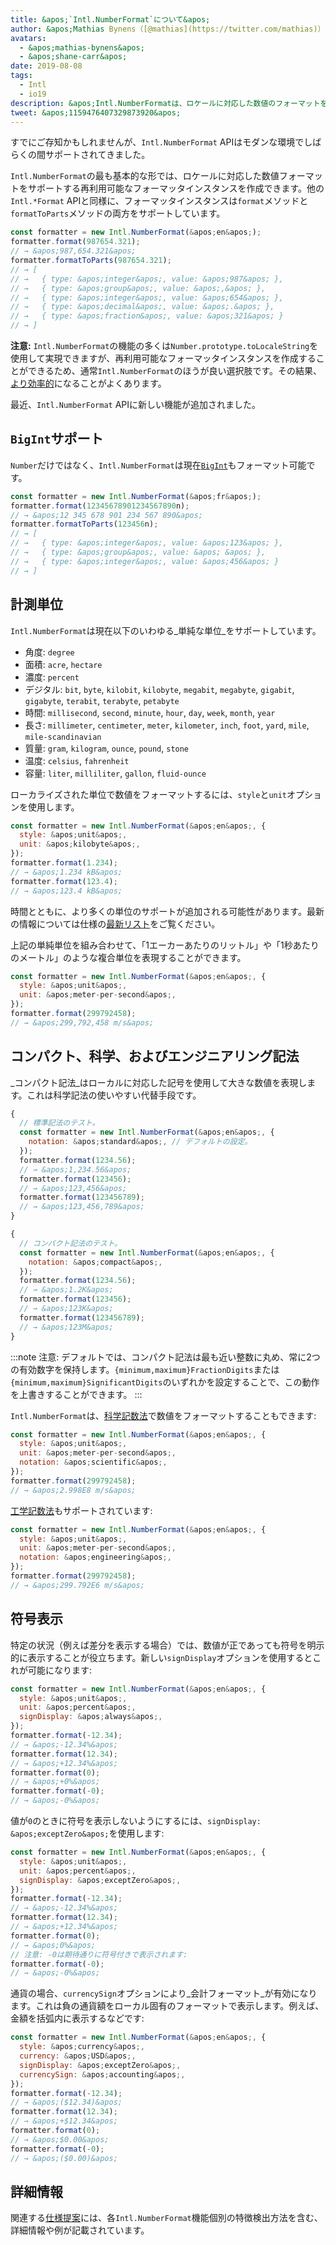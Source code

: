 ```yaml
---
title: &apos;`Intl.NumberFormat`について&apos;
author: &apos;Mathias Bynens（[@mathias](https://twitter.com/mathias)）とShane F. Carr&apos;
avatars:
  - &apos;mathias-bynens&apos;
  - &apos;shane-carr&apos;
date: 2019-08-08
tags:
  - Intl
  - io19
description: &apos;Intl.NumberFormatは、ロケールに対応した数値のフォーマットを可能にします。&apos;
tweet: &apos;1159476407329873920&apos;
---
```

すでにご存知かもしれませんが、`Intl.NumberFormat` APIはモダンな環境でしばらくの間サポートされてきました。

<feature-support chrome="24"
                 firefox="29"
                 safari="10"
                 nodejs="0.12"
                 babel="yes"></feature-support>

`Intl.NumberFormat`の最も基本的な形では、ロケールに対応した数値フォーマットをサポートする再利用可能なフォーマッタインスタンスを作成できます。他の`Intl.*Format` APIと同様に、フォーマッタインスタンスは`format`メソッドと`formatToParts`メソッドの両方をサポートしています。

<!--truncate-->
```js
const formatter = new Intl.NumberFormat(&apos;en&apos;);
formatter.format(987654.321);
// → &apos;987,654.321&apos;
formatter.formatToParts(987654.321);
// → [
// →   { type: &apos;integer&apos;, value: &apos;987&apos; },
// →   { type: &apos;group&apos;, value: &apos;,&apos; },
// →   { type: &apos;integer&apos;, value: &apos;654&apos; },
// →   { type: &apos;decimal&apos;, value: &apos;.&apos; },
// →   { type: &apos;fraction&apos;, value: &apos;321&apos; }
// → ]
```

**注意:** `Intl.NumberFormat`の機能の多くは`Number.prototype.toLocaleString`を使用して実現できますが、再利用可能なフォーマッタインスタンスを作成することができるため、通常`Intl.NumberFormat`のほうが良い選択肢です。その結果、[より効率的](/blog/v8-release-76#localized-bigint)になることがよくあります。

最近、`Intl.NumberFormat` APIに新しい機能が追加されました。

## `BigInt`サポート

`Number`だけではなく、`Intl.NumberFormat`は現在[`BigInt`](/features/bigint)もフォーマット可能です。

```js
const formatter = new Intl.NumberFormat(&apos;fr&apos;);
formatter.format(12345678901234567890n);
// → &apos;12 345 678 901 234 567 890&apos;
formatter.formatToParts(123456n);
// → [
// →   { type: &apos;integer&apos;, value: &apos;123&apos; },
// →   { type: &apos;group&apos;, value: &apos; &apos; },
// →   { type: &apos;integer&apos;, value: &apos;456&apos; }
// → ]
```

<feature-support chrome="76 /blog/v8-release-76#localized-bigint"
                 firefox="no"
                 safari="no"
                 nodejs="no"
                 babel="no"></feature-support>

## 計測単位

`Intl.NumberFormat`は現在以下のいわゆる_単純な単位_をサポートしています。

- 角度: `degree`
- 面積: `acre`, `hectare`
- 濃度: `percent`
- デジタル: `bit`, `byte`, `kilobit`, `kilobyte`, `megabit`, `megabyte`, `gigabit`, `gigabyte`, `terabit`, `terabyte`, `petabyte`
- 時間: `millisecond`, `second`, `minute`, `hour`, `day`, `week`, `month`, `year`
- 長さ: `millimeter`, `centimeter`, `meter`, `kilometer`, `inch`, `foot`, `yard`, `mile`, `mile-scandinavian`
- 質量: `gram`, `kilogram`, `ounce`, `pound`, `stone`
- 温度: `celsius`, `fahrenheit`
- 容量: `liter`, `milliliter`, `gallon`, `fluid-ounce`

ローカライズされた単位で数値をフォーマットするには、`style`と`unit`オプションを使用します。

```js
const formatter = new Intl.NumberFormat(&apos;en&apos;, {
  style: &apos;unit&apos;,
  unit: &apos;kilobyte&apos;,
});
formatter.format(1.234);
// → &apos;1.234 kB&apos;
formatter.format(123.4);
// → &apos;123.4 kB&apos;
```

時間とともに、より多くの単位のサポートが追加される可能性があります。最新の情報については仕様の[最新リスト](https://tc39.es/proposal-unified-intl-numberformat/section6/locales-currencies-tz_proposed_out.html#table-sanctioned-simple-unit-identifiers)をご覧ください。

上記の単純単位を組み合わせて、「1エーカーあたりのリットル」や「1秒あたりのメートル」のような複合単位を表現することができます。

```js
const formatter = new Intl.NumberFormat(&apos;en&apos;, {
  style: &apos;unit&apos;,
  unit: &apos;meter-per-second&apos;,
});
formatter.format(299792458);
// → &apos;299,792,458 m/s&apos;
```

<feature-support chrome="77"
                 firefox="no"
                 safari="no"
                 nodejs="no"
                 babel="no"></feature-support>

## コンパクト、科学、およびエンジニアリング記法

_コンパクト記法_はローカルに対応した記号を使用して大きな数値を表現します。これは科学記法の使いやすい代替手段です。

```js
{
  // 標準記法のテスト。
  const formatter = new Intl.NumberFormat(&apos;en&apos;, {
    notation: &apos;standard&apos;, // デフォルトの設定。
  });
  formatter.format(1234.56);
  // → &apos;1,234.56&apos;
  formatter.format(123456);
  // → &apos;123,456&apos;
  formatter.format(123456789);
  // → &apos;123,456,789&apos;
}

{
  // コンパクト記法のテスト。
  const formatter = new Intl.NumberFormat(&apos;en&apos;, {
    notation: &apos;compact&apos;,
  });
  formatter.format(1234.56);
  // → &apos;1.2K&apos;
  formatter.format(123456);
  // → &apos;123K&apos;
  formatter.format(123456789);
  // → &apos;123M&apos;
}
```

:::note
注意: デフォルトでは、コンパクト記法は最も近い整数に丸め、常に2つの有効数字を保持します。`{minimum,maximum}FractionDigits`または`{minimum,maximum}SignificantDigits`のいずれかを設定することで、この動作を上書きすることができます。
:::

`Intl.NumberFormat`は、[科学記数法](https://en.wikipedia.org/wiki/Scientific_notation)で数値をフォーマットすることもできます:

```js
const formatter = new Intl.NumberFormat(&apos;en&apos;, {
  style: &apos;unit&apos;,
  unit: &apos;meter-per-second&apos;,
  notation: &apos;scientific&apos;,
});
formatter.format(299792458);
// → &apos;2.998E8 m/s&apos;
```

[工学記数法](https://en.wikipedia.org/wiki/Engineering_notation)もサポートされています:

```js
const formatter = new Intl.NumberFormat(&apos;en&apos;, {
  style: &apos;unit&apos;,
  unit: &apos;meter-per-second&apos;,
  notation: &apos;engineering&apos;,
});
formatter.format(299792458);
// → &apos;299.792E6 m/s&apos;
```

<feature-support chrome="77"
                 firefox="no"
                 safari="no"
                 nodejs="no"
                 babel="no"></feature-support>

## 符号表示

特定の状況（例えば差分を表示する場合）では、数値が正であっても符号を明示的に表示することが役立ちます。新しい`signDisplay`オプションを使用するとこれが可能になります:

```js
const formatter = new Intl.NumberFormat(&apos;en&apos;, {
  style: &apos;unit&apos;,
  unit: &apos;percent&apos;,
  signDisplay: &apos;always&apos;,
});
formatter.format(-12.34);
// → &apos;-12.34%&apos;
formatter.format(12.34);
// → &apos;+12.34%&apos;
formatter.format(0);
// → &apos;+0%&apos;
formatter.format(-0);
// → &apos;-0%&apos;
```

値が`0`のときに符号を表示しないようにするには、`signDisplay: &apos;exceptZero&apos;`を使用します:

```js
const formatter = new Intl.NumberFormat(&apos;en&apos;, {
  style: &apos;unit&apos;,
  unit: &apos;percent&apos;,
  signDisplay: &apos;exceptZero&apos;,
});
formatter.format(-12.34);
// → &apos;-12.34%&apos;
formatter.format(12.34);
// → &apos;+12.34%&apos;
formatter.format(0);
// → &apos;0%&apos;
// 注意: -0は期待通りに符号付きで表示されます:
formatter.format(-0);
// → &apos;-0%&apos;
```

通貨の場合、`currencySign`オプションにより_会計フォーマット_が有効になります。これは負の通貨額をローカル固有のフォーマットで表示します。例えば、金額を括弧内に表示するなどです:

```js
const formatter = new Intl.NumberFormat(&apos;en&apos;, {
  style: &apos;currency&apos;,
  currency: &apos;USD&apos;,
  signDisplay: &apos;exceptZero&apos;,
  currencySign: &apos;accounting&apos;,
});
formatter.format(-12.34);
// → &apos;($12.34)&apos;
formatter.format(12.34);
// → &apos;+$12.34&apos;
formatter.format(0);
// → &apos;$0.00&apos;
formatter.format(-0);
// → &apos;($0.00)&apos;
```

<feature-support chrome="77"
                 firefox="no"
                 safari="no"
                 nodejs="no"
                 babel="no"></feature-support>

## 詳細情報

関連する[仕様提案](https://github.com/tc39/proposal-unified-intl-numberformat)には、各`Intl.NumberFormat`機能個別の特徴検出方法を含む、詳細情報や例が記載されています。
